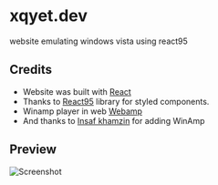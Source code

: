 # xqyet.dev
website emulating windows vista using react95 

## Credits
* Website was built with [React](https://github.com/facebook/react)
* Thanks to [React95](https://github.com/React95/React95) library for styled components.
* Winamp player in web [Webamp](https://github.com/captbaritone/webamp)
* And thanks to [Insaf khamzin](https://github.com/InsafKhamzin) for adding WinAmp

## Preview
![Screenshot](https://res.cloudinary.com/dnjuew3lw/image/upload/v1744276730/gui_xim9om.png)
